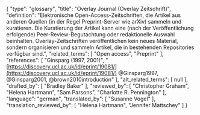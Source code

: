 {
    "type": "glossary",
    "title": "Overlay Journal (Overlay Zeitschrift)",
    "definition": "Elektronische Open-Access-Zeitschriften, die Artikel aus anderen Quellen (in der Regel Preprint-Server wie arXiv) sammeln und kuratieren. Die Kuratierung der Artikel kann eine (nach der Veröffentlichung erfolgende) Peer-Review-Begutachtung oder redaktionelle Auswahl beinhalten. Overlay-Zeitschriften veröffentlichen kein neues Material, sondern organisieren und sammeln Artikel, die in bestehenden Repositories verfügbar sind.",
    "related_terms": [
        "Open access",
        "Preprint"
    ],
    "references": [
        "Ginsparg (1997, 2001)",
        "[https://discovery.ucl.ac.uk/id/eprint/19081/](https://discovery.ucl.ac.uk/id/eprint/19081/) @Ginsparg1997, @Ginsparg2001, @brown2010introduction"
    ],
    "alt_related_terms": [
        null
    ],
    "drafted_by": [
        "Bradley Baker"
    ],
    "reviewed_by": [
        "Christopher Graham",
        "Helena Hartmann",
        "Sam Parsons",
        "Charlotte R. Pennington"
    ],
    "language": "german",
    "translated_by": [
        "Susanne Vogel"
    ],
    "translation_reviewed_by": [
        "Helena Hartmann",
        "Jennifer Mattschey"
    ]
}